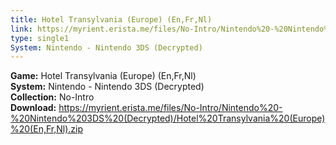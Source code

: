 ```yaml
---
title: Hotel Transylvania (Europe) (En,Fr,Nl)
link: https://myrient.erista.me/files/No-Intro/Nintendo%20-%20Nintendo%203DS%20(Decrypted)/Hotel%20Transylvania%20(Europe)%20(En,Fr,Nl).zip
type: single1
System: Nintendo - Nintendo 3DS (Decrypted)
---
```

<b>Game:</b> Hotel Transylvania (Europe) (En,Fr,Nl)<br>
<b>System:</b> Nintendo - Nintendo 3DS (Decrypted)<br>
<b>Collection:</b> No-Intro<br>
<b>Download:</b> https://myrient.erista.me/files/No-Intro/Nintendo%20-%20Nintendo%203DS%20(Decrypted)/Hotel%20Transylvania%20(Europe)%20(En,Fr,Nl).zip